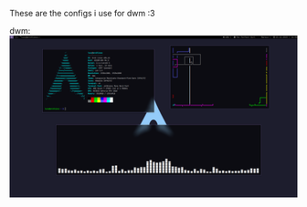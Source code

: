 These are the configs i use for dwm :3

dwm:
![alt text](https://github.com/LucyIsCute/dotfiles/blob/master/screenshots/Dwm_Config.png)
